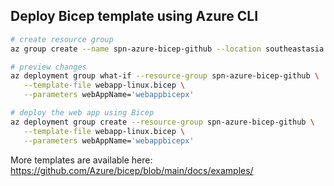 ## Deploy Bicep template using Azure CLI

```bash
# create resource group
az group create --name spn-azure-bicep-github --location southeastasia

# preview changes
az deployment group what-if --resource-group spn-azure-bicep-github \
   --template-file webapp-linux.bicep \
   --parameters webAppName='webappbicepx'

# deploy the web app using Bicep
az deployment group create --resource-group spn-azure-bicep-github \
   --template-file webapp-linux.bicep \
   --parameters webAppName='webappbicepx'
```

More templates are available here:
https://github.com/Azure/bicep/blob/main/docs/examples/
